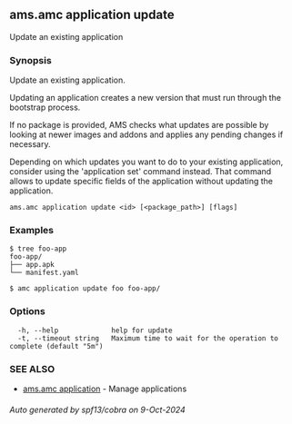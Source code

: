 ## ams.amc application update

Update an existing application

### Synopsis

Update an existing application.

Updating an application creates a new version that must run through
the bootstrap process.

If no package is provided, AMS checks what updates are possible by looking
at newer images and addons and applies any pending changes if necessary.

Depending on which updates you want to do to your existing application,
consider using the 'application set' command instead. That command allows
to update specific fields of the application without updating the application.


```
ams.amc application update <id> [<package_path>] [flags]
```

### Examples

```
$ tree foo-app
foo-app/
├── app.apk
└── manifest.yaml

$ amc application update foo foo-app/

```

### Options

```
  -h, --help             help for update
  -t, --timeout string   Maximum time to wait for the operation to complete (default "5m")
```

### SEE ALSO

* [ams.amc application](ams.amc_application.md)	 - Manage applications

###### Auto generated by spf13/cobra on 9-Oct-2024
